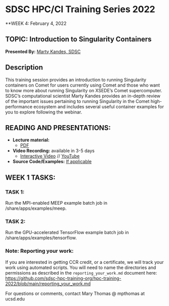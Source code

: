 # SDSC HPC/CI Training Series 2022

**WEEK 4: February 4, 2022

## TOPIC: Introduction to Singularity Containers
**Presented By:** [Marty Kandes, SDSC](bioURL)

## Description 
This training session provides an introduction to running Singularity containers on Comet for users currently using Comet and those who want to know more about running Singularity on XSEDE’s Comet supercomputer. SDSC’s computational scientist Marty Kandes provides an in-depth review of the important issues pertaining to running Singularity in the Comet high-performance ecosystem and includes several useful container examples for you to explore following the webinar.


## READING AND PRESENTATIONS:
* **Lecture material:** 
   * [PDF](introduction-to-singularity.pdf)
* **Video Recording:** available in 3-5 days
   * [Interactive Video](https://education.sdsc.edu/training/interactive/hpc_user_training_2022/week4/) // [YouTube](https://youtu.be/GlBqtLP4EHA)
* **Source Code/Examples:** [If applicable]()

## WEEK 1 TASKS:

### TASK 1:
Run the MPI-enabled MEEP example batch job in /share/apps/examples/meep.

### TASK 2:
Run the GPU-accelerated TensorFlow example batch job in /share/apps/examples/tensorflow.



### Note: Reporting your work:
If you are interested in getting CCR credit, or a certificate, we will track your work using automated scripts.
You will need to name the directories and permissions as described in the ``reporting_your_work.md`` document here:
https://github.com/sdsc-hpc-training-org/hpc-training-2022/blob/main/reporting_your_work.md



For questions or comments, contact Mary Thomas @ mpthomas  at  ucsd.edu
